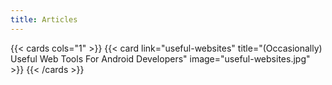 ```yaml
---
title: Articles
---
```


{{< cards cols="1" >}}
  {{< card link="useful-websites" title="(Occasionally) Useful Web Tools For Android Developers" image="useful-websites.jpg" >}}
{{< /cards >}}